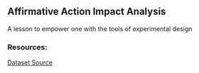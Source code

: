 ## Affirmative Action Impact Analysis

A lesson to empower one with the tools of experimental design


### Resources:
[Dataset Source](https://affirmativeactiondebate.org/undergraduate-admissions-data-flagship-state-schools/)

